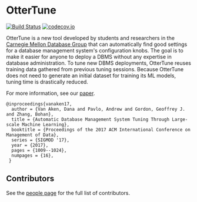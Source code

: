 # OtterTune

[![Build Status](https://travis-ci.org/cmu-db/ottertune.svg?branch=master)](https://travis-ci.org/cmu-db/ottertune)
[![codecov.io](https://codecov.io/github/cmu-db/ottertune/coverage.svg?branch=master)](https://codecov.io/github/cmu-db/ottertune)

OtterTune is a new tool developed by students and researchers in the [Carnegie Mellon Database Group](http://db.cs.cmu.edu/projects/autotune/) that can automatically find good settings for a database management system's configuration knobs. The goal is to make it easier for anyone to deploy a DBMS without any expertise in database administration. To tune new DBMS deployments, OtterTune reuses training data gathered from previous tuning sessions. Because OtterTune does not need to generate an initial dataset for training its ML models, tuning time is drastically reduced.

For more information, see our [paper](http://db.cs.cmu.edu/papers/2017/p1009-van-aken.pdf).

```
@inproceedings{vanaken17,
  author = {Van Aken, Dana and Pavlo, Andrew and Gordon, Geoffrey J. and Zhang, Bohan},
  title = {Automatic Database Management System Tuning Through Large-scale Machine Learning},
  booktitle = {Proceedings of the 2017 ACM International Conference on Management of Data},
  series = {SIGMOD '17},
  year = {2017},
  pages = {1009--1024},
  numpages = {16},
 }
 ```

## Contributors

See the [people page](https://github.com/cmu-db/ottertune/graphs/contributors) for the full list of contributors.
